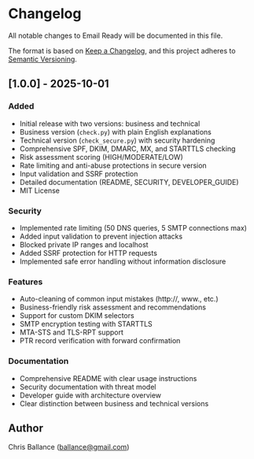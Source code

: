 # Changelog

All notable changes to Email Ready will be documented in this file.

The format is based on [Keep a Changelog](https://keepachangelog.com/en/1.0.0/),
and this project adheres to [Semantic Versioning](https://semver.org/spec/v2.0.0.html).

## [1.0.0] - 2025-10-01

### Added
- Initial release with two versions: business and technical
- Business version (`check.py`) with plain English explanations
- Technical version (`check_secure.py`) with security hardening
- Comprehensive SPF, DKIM, DMARC, MX, and STARTTLS checking
- Risk assessment scoring (HIGH/MODERATE/LOW)
- Rate limiting and anti-abuse protections in secure version
- Input validation and SSRF protection
- Detailed documentation (README, SECURITY, DEVELOPER_GUIDE)
- MIT License

### Security
- Implemented rate limiting (50 DNS queries, 5 SMTP connections max)
- Added input validation to prevent injection attacks
- Blocked private IP ranges and localhost
- Added SSRF protection for HTTP requests
- Implemented safe error handling without information disclosure

### Features
- Auto-cleaning of common input mistakes (http://, www., etc.)
- Business-friendly risk assessment and recommendations
- Support for custom DKIM selectors
- SMTP encryption testing with STARTTLS
- MTA-STS and TLS-RPT support
- PTR record verification with forward confirmation

### Documentation
- Comprehensive README with clear usage instructions
- Security documentation with threat model
- Developer guide with architecture overview
- Clear distinction between business and technical versions

## Author

Chris Ballance (ballance@gmail.com)